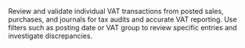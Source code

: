 Review and validate individual VAT transactions from posted sales, purchases, and journals for tax audits and accurate VAT reporting. Use filters such as posting date or VAT group to review specific entries and investigate discrepancies.